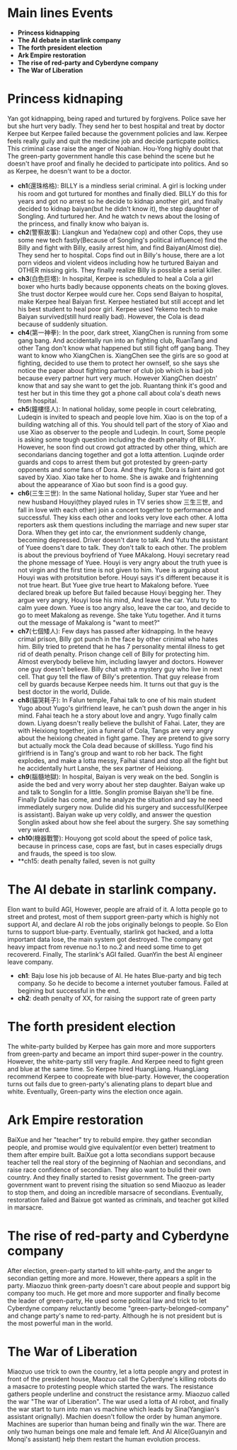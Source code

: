 # Main lines Events
* **Princess kidnapping**
* **The AI debate in starlink company**
* **The forth president election**
* **Ark Empire restoration**
* **The rise of red-party and Cyberdyne company**
* **The War of Liberation**

# Princess kidnaping
Yan got kidnapping, being raped and turtured by forgivens. Police save her but she hurt very badly. They send her to best hospital and treat by doctor Kerpee but Kerpee failed because the government policies and law. Kerpee feels really guily and quit the medicine job and decide particpate politics. This criminal case raise the anger of Noahian. Hou-Yong highly doubt that The green-party government handle this case behind the scene but he doesn't have proof and finally he decided to participate into politics. And so as Kerpee, he doesn't want to be a doctor. 
  * **ch1**(還珠格格): BILLY is a mindless serial criminal. A girl is locking under his room and got turtured for monthes and finally died. BILLY do this for years and got no arrest so he decide to kidnap another girl, and finally decided to kidnap baiyan(but he didn't know it), the step daughter of Songling. And turtured her. And he watch tv news about the losing of the princess, and finally know who baiyan is.
  * **ch2**(警察故事): Liangkun and Yeda(new cop) and other Cops, they use some new tech fastly(Because of Songling's political influence) find the Billy and fight with Billy, easily arrest him, and find Baiyan(Almost die). They send her to hospital. Cops find out in Billy's house, there are a lot porn videos and violent videos including how he turtured Baiyan and OTHER missing girls. They finally realize Billy is possible a serial killer. 
  * **ch3**(白色巨塔): In hospital, Kerpee is scheduled to heal a Cola a girl boxer who hurts badly because opponents cheats on the boxing gloves. She trust doctor Kerpee would cure her. Cops send Baiyan to hospital, make Kerpee heal Baiyan first. Kerpee hestiated but still accept and let his best student to heal poor girl. Kerpee used Yekemo tech to make Baiyan survived(still hurd really bad). However, the Cola is dead because of suddenly situation.
  * **ch4**(第一神拳): In the poor, dark street, XiangChen is running from some gang bang. And accidentally run into an fighting club, RuanTang and other Tang don't know what happened but still fight off gang bang. They want to know who XiangChen is. XiangChen see the girls are so good at fighting, decided to use them to protect her ownself, so she says she notice the paper about fighting partner of club job which is bad job because every partner hurt very much. However XiangChen doestn' know that and say she want to get the job. Ruantang think it's good and test her but in this time they got a phone call about cola's death news from hospital.
  * **ch5**(鐘樓怪人): In national holiday, some people in court celebrating, Ludeqin is invited to speach and people love him. Xiao is on the top of a building watching all of this. You should tell part of the story of Xiao and use Xiao as observer to the people and Ludeqin. In court, Some people is asking some tough question including the death penalty of BILLY. However, he soon find out crowd got attracted by other thing, which are secondarians dancing together and got a lotta attention. Luqinde order guards and cops to arrest them but got protested by green-party opponents and some fans of Dora. And they fight. Dora is faint and got saved by Xiao. Xiao take her to home. She is awake and frightenning about the appearance of Xiao but soon find is a good guy.
  * **ch6**(三生三世): In the same National holiday, Super star Yuee and her new husband Houyi(they played rules in TV series show 三生三世, and fall in love with each other) join a concert together to performance and successful. They kiss each other and looks very love each other. A lotta reporters ask them questions including the marriage and new super star Dora. When they get into car, the envrionment suddenly change, becoming depressed. Driver doesn't dare to talk. And Yutu the assistant of Yuee doens't dare to talk. They don't talk to each other. The problem is about the previous boyfriend of Yuee MAkalong. Houyi secretary read the phone message of Yuee. Houyi is very angry about the truth yuee is not virgin and the first time is not given to him. Yuee is arguing about Houyi was with protsitution before. Houyi says it's different because it is not true heart. But Yuee give true heart to Makalong before. Yuee declared break up before But failed because Houyi begging her. They argue very angry, Houyi lose his mind, And leave the car. Yutu try to calm yuee down. Yuee is too angry also, leave the car too, and decide to go to meet Makalong as revenge. She take Yutu together. And it turns out the message of Makalong is "want to meet?"
  * **ch7**(七個矮人): Few days has passed after kidnapping. In the heavy crimal prison, Billy got punch in the face by other crinimal who hates him. Billy tried to pretend that he has 7 personality mental illness to get rid of death penalty. Prison change cell of Billy for protecting him. Almost everybody believe him, including lawyer and doctors. However one guy doesn't believe. Billy chat with a mystery guy who live in next cell. That guy tell the flaw of Billy's pretention. That guy release from cell by guards because Kerpee needs him. It turns out that guy is the best doctor in the world, Dulide.
  * **ch8**(貓哭耗子): In Falun temple, Fahai talk to one of his main student Yugo about Yugo's girlfriend leave, he can't push down the anger in his mind. Fahai teach he a story about love and angry. Yugo finally calm down. Liyang doesn't really believe the bullshit of Fahai. Later, they are with Heixiong together, join a funeral of Cola, Tangs are very angry about the heixiong cheated in fight game. They are pretend to give sorry but actually mock the Cola dead because of skillless. Yugo find his girlfriend is in Tang's group and want to rob her back. The fight explodes, and make a lotta messy, Faihai stand and stop all the fight but he accidentally hurt Lanshe, the sex partner of Heixiong. 
  * **ch9**(腦髓地獄): In hospital, Baiyan is very weak on the bed. Songlin is aside the bed and very worry about her step daughter. Baiyan wake up and talk to Songlin for a little. Songlin promise Baiyan she'll be fine. Finally Dulide has come, and he analyze the situation and say he need immediately surgery now. Dulide did his surgery and successful(Kerpee is assistant). Baiyan wake up very coldly, and answer the question Songlin asked about how she feel about the surgery. She say something very wierd.
  * **ch10**(機器戰警): Houyong got scold about the speed of police task, because in princess case, cops are fast, but in cases especially drugs and frauds, the speed is too slow. 
  * **ch15: death penalty failed, seven is not guilty

# The AI debate in starlink company.
Elon want to build AGI, However, people are afraid of it. A lotta people go to street and protest, most of them support green-party which is highly not support AI, and declare AI rob the jobs originally belongs to people. So Elon turns to support blue-party. Eventually, starlink got hacked, and a lotta important data lose, the main system got destroyed. The company got heavy impact from revenue no.1 to no.2 and need some time to get recovererd. Finally, The starlink's AGI failed. GuanYin the best AI engineer leave company. 
  * **ch1**: Baju lose his job because of AI. He hates Blue-party and big tech company. So he decide to become a internet youtuber famous. Failed at begining but successful in the end. 
  * **ch2**: death penalty of XX, for raising the support rate of green party

# The forth president election
The white-party builded by Kerpee has gain more and more supporters from green-party and became an import third super-power in the country. However, the white-party still very fragile. And Kerpee need to fight green and blue at the same time. So Kerpee hired HuangLiang. HuangLiang recommend Kerpee to coopreate with blue-party. However, the cooperation turns out fails due to green-party's alienating plans to depart blue and white. Eventually, Green-party wins the election once again.

# Ark Empire restoration
BaiXue and her "teacher" try to rebuild empire. they gather secondian people, and promise would give equivalent(or even better) treatment to them after empire built. BaiXue got a lotta secondians support because teacher tell the real story of the beginning of Naohian and secondians, and raise race confidence of secondian. They also want to bulid their own country. And they finally started to resist government. The green-party government want to prevent rising the situation so send Miaozuo as leader to stop them, and doing an incredible marsacre of secondians. Eventually, restoration failed and Baixue got wanted as criminals, and teacher got killed in marsacre.

# The rise of red-party and Cyberdyne company
After election, green-party started to kill white-party, and the anger to secondian getting more and more. However, there appears a split in the party. Miaozuo think green-party doesn't care about people and support big company too much. He get more and more supporter and finally become the leader of green-party, He used some political law and trick to let Cyberdyne company reluctantly become "green-party-belonged-company" and change party's name to red-party. Although he is not president but is the most powerful man in the world.

# The War of Liberation
Miaozuo use trick to own the country, let a lotta people angry and protest in front of the president house, Maozuo call the Cyberdyne's killing robots do a masacre to protesting people which started the wars. The resistance gathers people underline and construct the resistance army. Miaozuo called the war "The war of Liberation". The war used a lotta of AI robot, and finally the war start to turn into man vs machine which leads by Sina(Yangjian's assistant orignally). Machien doesn't follow the order by human anymore. Machines are superior than human being and finally win the war. There are only two human beings one male and female left. And AI Alice(Guanyin and Monqi's assistant) help them restart the human evolution process.
